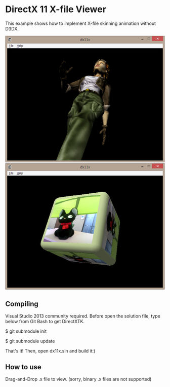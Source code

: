 # DirectX 11 X-file Viewer

This example shows how to implement X-file skinning animation without D3DX.

![tiny](tiny.png)
![jiji](jiji.png)

## Compiling

Visual Studio 2013 community required.
Before open the solution file, type below from Git Bash to get DirectXTK.

$ git submodule init

$ git submodule update

That's it! Then, open dx11x.sln and build it:)

## How to use

Drag-and-Drop .x file to view. (sorry, binary .x files are not supported)
